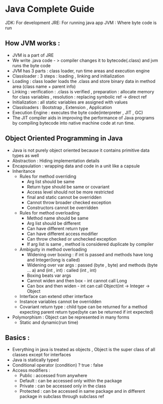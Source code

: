  # **Java Complete Guide** 


JDK: For development
JRE:  For running java app
JVM : Where byte code is run 

## How JVM works : 

* JVM is a part of JRE 
* We write .java code - > compiler changes it to bytecode(.class) and jvm runs the byte code
* JVM has 3 parts : class loader, run time areas and execution engine 
* Classloader : 3 steps : loading , linking and initialization 
* Loading : class loader loads the .class and store binary data in method area (class name + parent info)
* Linking :  verification : .class is verified  , preparation : allocate memory for class variables , resolution : replacing symbolic ref -> direct ref
* Initialization : all static variables are assigned with values 
* Classloaders :  Bootstrap , Extension , Application 
* Execution Engine : executes the byte code(interpreter , JIT , GC)
* The JIT compiler aids in improving the performance of Java programs by compiling bytecode into native machine code at run time.


## Object Oriented Programming in Java
* Java is not purely object oriented because it contains primitive data types as well
* Abstraction : Hiding implementation details 
* Encapsulation : wrapping data and code in a unit like a capsule
* Inheritance
    * Rules for method overriding 
        * Arg list should be same
        * Return type should be same or covariant
        * Access level should not be more restricted
        * final and static cannot be overridden 
        * Cannot throw broader checked exception
        * Constructors cannot be overridden 
    * Rules for method overloading 
        * Method name should be same
        * Arg list should be different 
        * Can have different return type 
        * Can have different access modifier
        * Can throw checked or unchecked exception
        * If arg list is same , method is considered duplicate by compiler 
    * Ambiguity in method overloading 
        * Widening over boxing : if int is passed and methods have long and Integer(long is called)
        * Widening over var args : passed (byte , byte) and methods (byte … a) and (int , int) : called (int , int)
        * Boxing beats var args
        * Cannot widen and then box - int cannot call Long 
        * Can box and then widen - int can call Object(int -> Integer -> Object
    * Interface can extend other interface
    * Instance variables cannot be overridden 
    * Covariant return type : child type can be returned for a method expecting parent return type(byte can be returned if int expected)
* Polymorphism : Object can be represented in many forms 
    * Static and dynamic(run time)  

## Basics : 
* Everything in java is treated as objects , Object is the super class of all classes except for interfaces
* Java is statically typed 
* Conditional operator  (condition) ? true : false
* Access modifiers : 
    * Public : accessed from anywhere 
    * Default : can be accessed only within the package 
    * Private :  can be accessed only in the class
    * Protected : can be accessed in same package and in different package in subclass through subclass ref 
